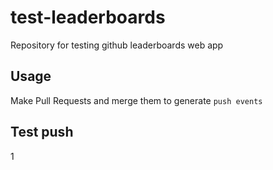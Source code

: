 # test-leaderboards
Repository for testing github leaderboards web app

## Usage
Make Pull Requests and merge them to generate `push events`

## Test push
1
